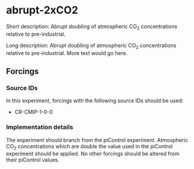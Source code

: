 <!--- TODO: auto-generate this header -->
# abrupt-2xCO2

<!--- TODO: pull this from some common machine-readable file -->
Short description: Abrupt doubling of atmospheric CO<sub>2</sub> concentrations relative to pre-industrial.

<!--- TODO: pull this from some common machine-readable file -->
Long description: Abrupt doubling of atmospheric CO<sub>2</sub> concentrations relative to pre-industrial.
More text would go here.

## Forcings

<!--- TODO: auto-generate this from some common machine-readable file -->
### Source IDs

In this experiment, forcings with the following source IDs should be used:

- CR-CMIP-1-0-0

### Implementation details

<!--- TODO?: auto-generate this from some common machine-readable file? -->

The experiment should branch from the piControl experiment.
Atmospheric CO<sub>2</sub> concentrations 
which are double the value used in the piControl experiment should be applied.
No other forcings should be altered from their piControl values.
